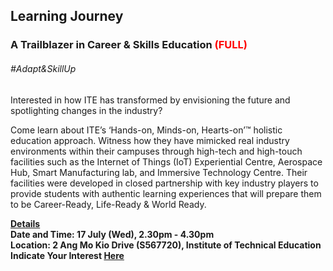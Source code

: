 <!-- ---
title: 'Learning Festival 1-19 July 2019'
permalink: /events/learning-journeys/event-details/TCSE
breadcrumb: 'Learning Journey'

--- -->


## Learning Journey
### A Trailblazer in Career & Skills Education<font color="red"> (FULL)</font>

###### _#Adapt&SkillUp_

Interested in how ITE has transformed by envisioning the future and spotlighting changes in the industry? 
  
Come learn about ITE’s ‘Hands-on, Minds-on, Hearts-on’™ holistic education approach. Witness how they have mimicked real industry environments within their campuses through high-tech and high-touch facilities such as the Internet of Things (IoT) Experiential Centre, Aerospace Hub, Smart Manufacturing lab, and Immersive Technology Centre. Their facilities were developed in closed partnership with key industry players to provide students with authentic learning experiences that will prepare them to be Career-Ready, Life-Ready & World Ready. 

<b><u>Details</u><br>
**Date and Time: 17 July (Wed), 2.30pm - 4.30pm** <br>
**Location: 2 Ang Mo Kio Drive (S567720), Institute of Technical Education** <br>
**Indicate Your Interest [Here](https://www.eventbrite.sg/e/learning-journey-to-ite-a-trailblazer-in-career-skills-education-tickets-62125857111)** 

